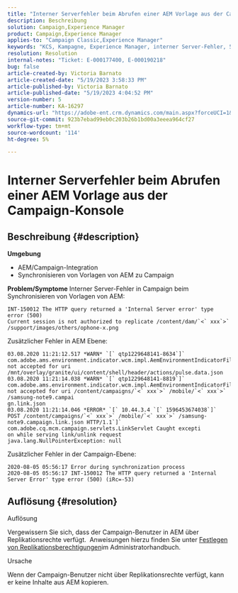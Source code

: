 ```yaml
---
title: "Interner Serverfehler beim Abrufen einer AEM Vorlage aus der Campaign-Konsole"
description: Beschreibung
solution: Campaign,Experience Manager
product: Campaign,Experience Manager
applies-to: "Campaign Classic,Experience Manager"
keywords: "KCS, Kampagne, Experience Manager, interner Server-Fehler, 500"
resolution: Resolution
internal-notes: "Ticket: E-000177400, E-000190218"
bug: false
article-created-by: Victoria Barnato
article-created-date: "5/19/2023 3:58:33 PM"
article-published-by: Victoria Barnato
article-published-date: "5/19/2023 4:04:52 PM"
version-number: 5
article-number: KA-16297
dynamics-url: "https://adobe-ent.crm.dynamics.com/main.aspx?forceUCI=1&pagetype=entityrecord&etn=knowledgearticle&id=a4afe8fb-5df6-ed11-8848-6045bd0065b6"
source-git-commit: 923b7ebad99eb0c203b26b1bd00a3eeea964cf27
workflow-type: tm+mt
source-wordcount: '114'
ht-degree: 5%

---
```


# Interner Serverfehler beim Abrufen einer AEM Vorlage aus der Campaign-Konsole

## Beschreibung {#description}

<b>Umgebung</b>
- AEM/Campaign-Integration
- Synchronisieren von Vorlagen von AEM zu Campaign

<b>Problem/Symptome</b>
Interner Server-Fehler in Campaign beim Synchronisieren von Vorlagen von AEM:


```
INT-150012 The HTTP query returned a 'Internal Server error' type error (500)
Current session is not authorized to replicate /content/dam/`<` xxx`>` /support/images/others/ophone-x.png
```


Zusätzlicher Fehler in AEM Ebene:


```
03.08.2020 11:21:12.517 *WARN* `[` qtp1229648141-8634`]`  com.adobe.ams.environment.indicator.wcm.impl.AemEnvironmentIndicatorFilter not accepted for uri /mnt/overlay/granite/ui/content/shell/header/actions/pulse.data.json
03.08.2020 11:21:14.038 *WARN* `[` qtp1229648141-8819`]`  com.adobe.ams.environment.indicator.wcm.impl.AemEnvironmentIndicatorFilter not accepted for uri /content/campaigns/`<` xxx`>` /mobile/`<` xxx`>` /samsung-note9.campai
gn.link.json
03.08.2020 11:21:14.046 *ERROR* `[` 10.44.3.4 `[` 1596453674038`]`  POST /content/campaigns/`<` xxx`>` /mobile/`<` xxx`>` /samsung-note9.campaign.link.json HTTP/1.1`]`  com.adobe.cq.mcm.campaign.servlets.LinkServlet Caught excepti
on while serving link/unlink request
java.lang.NullPointerException: null
```


Zusätzlicher Fehler in der Campaign-Ebene:


```
2020-08-05 05:56:17 Error during synchronization process
2020-08-05 05:56:17 INT-150012 The HTTP query returned a 'Internal Server Error' type error (500) (iRc=-53)
```





## Auflösung {#resolution}


Auflösung

Vergewissern Sie sich, dass der Campaign-Benutzer in AEM über Replikationsrechte verfügt.  Anweisungen hierzu finden Sie unter [Festlegen von Replikationsberechtigungen](https://experienceleague.adobe.com/docs/experience-manager-65/administering/security/security.html?lang=en#setting-replication-privileges)im Administratorhandbuch.

Ursache

Wenn der Campaign-Benutzer nicht über Replikationsrechte verfügt, kann er keine Inhalte aus AEM kopieren.


